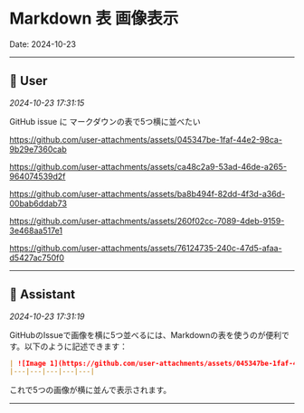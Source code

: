 # Markdown 表 画像表示

Date: 2024-10-23

---

## 👤 User
*2024-10-23 17:31:15*

GitHub issue に マークダウンの表で5つ横に並べたい


https://github.com/user-attachments/assets/045347be-1faf-44e2-98ca-9b29e7360cab


https://github.com/user-attachments/assets/ca48c2a9-53ad-46de-a265-964074539d2f


https://github.com/user-attachments/assets/ba8b494f-82dd-4f3d-a36d-00bab6ddab73


https://github.com/user-attachments/assets/260f02cc-7089-4deb-9159-3e468aa517e1


https://github.com/user-attachments/assets/76124735-240c-47d5-afaa-d5427ac750f0

---

## 🤖 Assistant
*2024-10-23 17:31:19*

GitHubのIssueで画像を横に5つ並べるには、Markdownの表を使うのが便利です。以下のように記述できます：

```markdown
| ![Image 1](https://github.com/user-attachments/assets/045347be-1faf-44e2-98ca-9b29e7360cab) | ![Image 2](https://github.com/user-attachments/assets/ca48c2a9-53ad-46de-a265-964074539d2f) | ![Image 3](https://github.com/user-attachments/assets/ba8b494f-82dd-4f3d-a36d-00bab6ddab73) | ![Image 4](https://github.com/user-attachments/assets/260f02cc-7089-4deb-9159-3e468aa517e1) | ![Image 5](https://github.com/user-attachments/assets/76124735-240c-47d5-afaa-d5427ac750f0) |
|---|---|---|---|---|
```

これで5つの画像が横に並んで表示されます。

---
